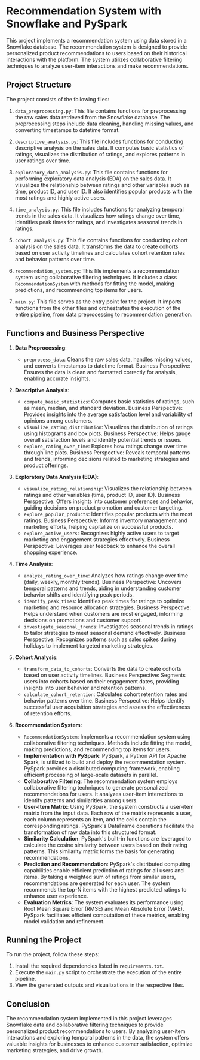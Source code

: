 # Recommendation System with Snowflake and PySpark

This project implements a recommendation system using data stored in a Snowflake database. The recommendation system is designed to provide personalized product recommendations to users based on their historical interactions with the platform. The system utilizes collaborative filtering techniques to analyze user-item interactions and make recommendations.

## Project Structure

The project consists of the following files:

1. `data_preprocessing.py`: This file contains functions for preprocessing the raw sales data retrieved from the Snowflake database. The preprocessing steps include data cleaning, handling missing values, and converting timestamps to datetime format.

2. `descriptive_analysis.py`: This file includes functions for conducting descriptive analysis on the sales data. It computes basic statistics of ratings, visualizes the distribution of ratings, and explores patterns in user ratings over time.

3. `exploratory_data_analysis.py`: This file contains functions for performing exploratory data analysis (EDA) on the sales data. It visualizes the relationship between ratings and other variables such as time, product ID, and user ID. It also identifies popular products with the most ratings and highly active users.

4. `time_analysis.py`: This file includes functions for analyzing temporal trends in the sales data. It visualizes how ratings change over time, identifies peak times for ratings, and investigates seasonal trends in ratings.

5. `cohort_analysis.py`: This file contains functions for conducting cohort analysis on the sales data. It transforms the data to create cohorts based on user activity timelines and calculates cohort retention rates and behavior patterns over time.

6. `recommendation_system.py`: This file implements a recommendation system using collaborative filtering techniques. It includes a class `RecommendationSystem` with methods for fitting the model, making predictions, and recommending top items for users.

7. `main.py`: This file serves as the entry point for the project. It imports functions from the other files and orchestrates the execution of the entire pipeline, from data preprocessing to recommendation generation.

## Functions and Business Perspective

1. **Data Preprocessing**:
   - `preprocess_data`: Cleans the raw sales data, handles missing values, and converts timestamps to datetime format. Business Perspective: Ensures the data is clean and formatted correctly for analysis, enabling accurate insights.

2. **Descriptive Analysis**:
   - `compute_basic_statistics`: Computes basic statistics of ratings, such as mean, median, and standard deviation. Business Perspective: Provides insights into the average satisfaction level and variability of opinions among customers.
   - `visualize_rating_distribution`: Visualizes the distribution of ratings using histograms and box plots. Business Perspective: Helps gauge overall satisfaction levels and identify potential trends or issues.
   - `explore_rating_over_time`: Explores how ratings change over time through line plots. Business Perspective: Reveals temporal patterns and trends, informing decisions related to marketing strategies and product offerings.

3. **Exploratory Data Analysis (EDA)**:
   - `visualize_rating_relationship`: Visualizes the relationship between ratings and other variables (time, product ID, user ID). Business Perspective: Offers insights into customer preferences and behavior, guiding decisions on product promotion and customer targeting.
   - `explore_popular_products`: Identifies popular products with the most ratings. Business Perspective: Informs inventory management and marketing efforts, helping capitalize on successful products.
   - `explore_active_users`: Recognizes highly active users to target marketing and engagement strategies effectively. Business Perspective: Leverages user feedback to enhance the overall shopping experience.

4. **Time Analysis**:
   - `analyze_rating_over_time`: Analyzes how ratings change over time (daily, weekly, monthly trends). Business Perspective: Uncovers temporal patterns and trends, aiding in understanding customer behavior shifts and identifying peak periods.
   - `identify_peak_times`: Identifies peak times for ratings to optimize marketing and resource allocation strategies. Business Perspective: Helps understand when customers are most engaged, informing decisions on promotions and customer support.
   - `investigate_seasonal_trends`: Investigates seasonal trends in ratings to tailor strategies to meet seasonal demand effectively. Business Perspective: Recognizes patterns such as sales spikes during holidays to implement targeted marketing strategies.

5. **Cohort Analysis**:
   - `transform_data_to_cohorts`: Converts the data to create cohorts based on user activity timelines. Business Perspective: Segments users into cohorts based on their engagement dates, providing insights into user behavior and retention patterns.
   - `calculate_cohort_retention`: Calculates cohort retention rates and behavior patterns over time. Business Perspective: Helps identify successful user acquisition strategies and assess the effectiveness of retention efforts.

6. **Recommendation System**:
   - `RecommendationSystem`: Implements a recommendation system using collaborative filtering techniques. Methods include fitting the model, making predictions, and recommending top items for users.
   - **Implementation with PySpark**: PySpark, a Python API for Apache Spark, is utilized to build and deploy the recommendation system. PySpark provides a distributed computing framework, enabling efficient processing of large-scale datasets in parallel.
   - **Collaborative Filtering**: The recommendation system employs collaborative filtering techniques to generate personalized recommendations for users. It analyzes user-item interactions to identify patterns and similarities among users.
   - **User-Item Matrix**: Using PySpark, the system constructs a user-item matrix from the input data. Each row of the matrix represents a user, each column represents an item, and the cells contain the corresponding ratings. PySpark's DataFrame operations facilitate the transformation of raw data into this structured format.
   - **Similarity Calculation**: PySpark's built-in functions are leveraged to calculate the cosine similarity between users based on their rating patterns. This similarity matrix forms the basis for generating recommendations.
   - **Prediction and Recommendation**: PySpark's distributed computing capabilities enable efficient prediction of ratings for all users and items. By taking a weighted sum of ratings from similar users, recommendations are generated for each user. The system recommends the top-N items with the highest predicted ratings to enhance user experience.
   - **Evaluation Metrics**: The system evaluates its performance using Root Mean Square Error (RMSE) and Mean Absolute Error (MAE). PySpark facilitates efficient computation of these metrics, enabling model validation and refinement.



## Running the Project

To run the project, follow these steps:

1. Install the required dependencies listed in `requirements.txt`.
2. Execute the `main.py` script to orchestrate the execution of the entire pipeline.
3. View the generated outputs and visualizations in the respective files.

## Conclusion

The recommendation system implemented in this project leverages Snowflake data and collaborative filtering techniques to provide personalized product recommendations to users. By analyzing user-item interactions and exploring temporal patterns in the data, the system offers valuable insights for businesses to enhance customer satisfaction, optimize marketing strategies, and drive growth.
